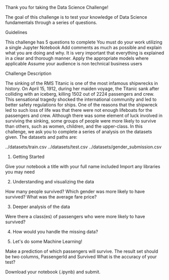 Thank you for taking the Data Science Challenge!

The goal of this challenge is to test your knowledge of Data Science fundamentals through a series of questions.

Guidelines

This challenge has 5 questions to complete
You must do your work utilizing a single Jupyter Notebook 
Add comments as much as possible and explain what you are doing and why. It is very important that everything is explained in a clear and thorough manner. 
Apply the appropriate models where applicable
Assume your audience is non technical business users

Challenge Description

The sinking of the RMS Titanic is one of the most infamous shipwrecks in history.  On April 15, 1912, during her maiden voyage, the Titanic sank after colliding with an iceberg, killing 1502 out of 2224 passengers and crew. This sensational tragedy shocked the international community and led to better safety regulations for ships.
One of the reasons that the shipwreck led to such loss of life was that there were not enough lifeboats for the passengers and crew. Although there was some element of luck involved in surviving the sinking, some groups of people were more likely to survive than others, such as women, children, and the upper-class.
In this challenge, we ask you to complete a series of analysis on the datasets given.
The datasets and paths are:

../datasets/train.csv
../datasets/test.csv
../datasets/gender_submission.csv
 
1.  Getting Started

Give your notebook a title with your full name included
Import any libraries you may need

2. Understanding and visualizing the data

How many people survived? 
Which gender was more likely to have survived?
What was the average fare price?

3. Deeper analysis of the data

Were there a class(es) of passengers who were more likely to have survived? 

4. How would you handle the missing data? 

5. Let's do some Machine Learning!

Make a prediction of which passengers will survive. The result set should be two columns, PassengerId and Survived
What is the accuracy of your test?


Download your notebook (.ipynb) and submit.
